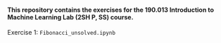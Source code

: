 #### This repository contains the exercises for the 190.013 Introduction to Machine Learning Lab (2SH P, SS) course.

Exercise 1: `Fibonacci_unsolved.ipynb`
